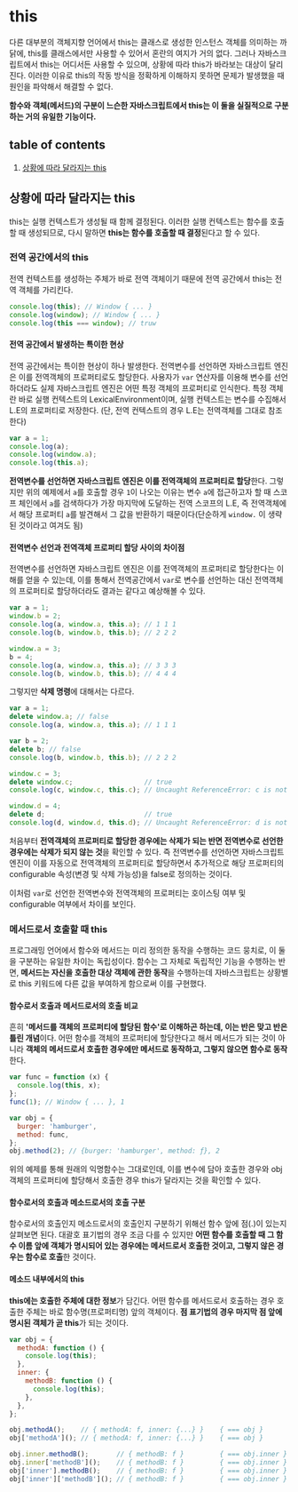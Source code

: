 # this

다른 대부분의 객체지향 언어에서 this는 클래스로 생성한 인스턴스 객체를 의미하는 까닭에, this를 클래스에서만 사용할 수 있어서 혼란의 여지가 거의 없다. 그러나 자바스크립트에서 this는 어디서든 사용할 수 있으며, 상황에 따라 this가 바라보는 대상이 달리진다. 이러한 이유로 this의 작동 방식을 정확하게 이해하지 못하면 문제가 발생했을 때 원인을 파악해서 해결할 수 없다.

**함수와 객체(메서드)의 구분이 느슨한 자바스크립트에서 this는 이 둘을 실질적으로 구분하는 거의 유일한 기능이다.** 

## table of contents

1. [상황에 따라 달라지는 this](#상황에-따라-달라지는-this)





## 상황에 따라 달라지는 this

this는 실행 컨텍스트가 생성될 때 함께 결정된다. 이러한 실행 컨텍스트는 함수를 호출할 때 생성되므로, 다시 말하면 **this는 함수를 호출할 때 결정**된다고 할 수 있다.

### 전역 공간에서의 this

전역 컨텍스트를 생성하는 주체가 바로 전역 객체이기 때문에 전역 공간에서 this는 전역 객체를 가리킨다. 

```javascript
console.log(this); // Window { ... }
console.log(window); // Window { ... }
console.log(this === window); // truw
```



#### 전역 공간에서 발생하는 특이한 현상

전역 공간에서는 특이한 현상이 하나 발생한다. 전역변수를 선언하면 자바스크립트 엔진은 이를 전역객체의 프로퍼티로도 할당한다. 사용자가 `var` 연산자를 이용해 변수를 선언하더라도 실제 자바스크립트 엔진은 어떤 특정 객체의 프로퍼티로 인식한다. 특정 객체란 바로 실행 컨텍스트의 LexicalEnvironment이며, 실행 컨텍스트는 변수를 수집해서 L.E의 프로퍼티로 저장한다. (단, 전역 컨텍스트의 경우 L.E는 전역객체를 그대로 참조한다)

```javascript
var a = 1;
console.log(a);
console.log(window.a);
console.log(this.a);
```

**전역변수를 선언하면 자바스크립트 엔진은 이를 전역객체의 프로퍼티로 할당**한다. 그렇지만 위의 예제에서 `a`를 호출할 경우 `1`이 나오는 이유는 변수 `a`에 접근하고자 할 때 스코프 체인에서 `a`를 검색하다가 가장 마지막에 도달하는 전역 스코프의 L.E, 즉 전역객체에서 해당 프로퍼티 `a`를 발견해서 그 값을 반환하기 때문이다(단순하게 `window.` 이 생략된 것이라고 여겨도 됨)



#### 전역변수 선언과 전역객체 프로퍼티 할당 사이의 차이점

전역변수를 선언하면 자바스크립트 엔진은 이를 전역객체의 프로퍼티로 할당한다는 이해를 얻을 수 있는데, 이를 통해서 전역공간에서 `var`로 변수를 선언하는 대신 전역객체의 프로퍼티로 할당하더라도 결과는 같다고 예상해볼 수 있다.

```javascript
var a = 1;
window.b = 2;
console.log(a, window.a, this.a); // 1 1 1
console.log(b, window.b, this.b); // 2 2 2

window.a = 3;
b = 4;
console.log(a, window.a, this.a); // 3 3 3
console.log(b, window.b, this.b); // 4 4 4
```

그렇지만 **삭제 명령**에 대해서는 다르다. 

```javascript
var a = 1;
delete window.a; // false
console.log(a, window.a, this.a); // 1 1 1

var b = 2;
delete b; // false
console.log(b, window.b, this.b); // 2 2 2

window.c = 3;
delete window.c;                  // true
console.log(c, window.c, this.c); // Uncaught ReferenceError: c is not defined

window.d = 4;
delete d;                         // true
console.log(d, window.d, this.d); // Uncaught ReferenceError: d is not defined
```

처음부터 **전역객체의 프로퍼티로 할당한 경우에는 삭제가 되는 반면 전역변수로 선언한 경우에는 삭제가 되지 않는 것**을 확인할 수 있다. 즉 전역변수를 선언하면 자바스크립트 엔진이 이를 자동으로 전역객체의 프로퍼티로 할당하면서 추가적으로 해당 프로퍼티의 configurable 속성(변경 및 삭제 가능성)을 false로 정의하는 것이다. 

이처럼 `var`로 선언한 전역변수와 전역객체의 프로퍼티는 호이스팅 여부 및 configurable 여부에서 차이를 보인다.



### 메서드로서 호출할 때 this

프로그래밍 언어에서 함수와 메서드는 미리 정의한 동작을 수행하는 코드 뭉치로, 이 둘을 구분하는 유일한 차이는 독립성이다. 함수는 그 자체로 독립적인 기능을 수행하는 반면, **메서드는 자신을 호출한 대상 객체에 관한 동작**을 수행하는데 자바스크립트는 상황별로 this 키워드에 다른 값을 부여하게 함으로써 이를 구현했다.

#### 함수로서 호출과 메서드로서의 호출 비교

흔히 **'메서드를 객체의 프로퍼티에 할당된 함수'로 이해하곤 하는데, 이는 반은 맞고 반은 틀린 개념**이다. 어떤 함수를 객체의 프로퍼티에 할당한다고 해서 메서드가 되는 것이 아니라 **객체의 메서드로서 호출한 경우에만 메서드로 동작하고, 그렇지 않으면 함수로 동작**한다.

```javascript
var func = function (x) {
  console.log(this, x);
};
func(1); // Window { ... }, 1

var obj = {
  burger: 'hamburger',
  method: func,
};
obj.method(2); // {burger: 'hamburger', method: ƒ}, 2
```

위의 예제를 통해 원래의 익명함수는 그대로인데, 이를 변수에 담아 호출한 경우와 obj 객체의 프로퍼티에 할당해서 호출한 경우 this가 달라지는 것을 확인할 수 있다.



#### 함수로서의 호출과 메소드로서의 호출 구분

함수로서의 호출인지 메소드로서의 호출인지 구분하기 위해선 함수 앞에 점(.)이 있는지 살펴보면 된다. 대괄호 표기법의 경우 조금 다를 수 있지만 **어떤 함수를 호출할 때 그 함수 이름 앞에 객체가 명시되어 있는 경우에는 메서드로서 호출한 것이고, 그렇지 않은 경우는 함수로 호출**한 것이다.

#### 메소드 내부에서의 this

**this에는 호출한 주체에 대한 정보**가 담긴다. 어떤 함수를 메서드로서 호출하는 경우 호출한 주체는 바로 함수명(프로퍼티명) 앞의 객체이다. **점 표기법의 경우 마지막 점 앞에 명시된 객체가 곧 this**가 되는 것이다.

```javascript
var obj = {
  methodA: function () {
    console.log(this);
  },
  inner: {
    methodB: function () {
      console.log(this);
    },
  },
};

obj.methodA();    // { methodA: f, inner: {...} }    { === obj }
obj['methodA'](); // { methodA: f, inner: {...} }    { === obj }

obj.inner.methodB();       // { methodB: f }         { === obj.inner }
obj.inner['methodB']();    // { methodB: f }         { === obj.inner }
obj['inner'].methodB();    // { methodB: f }         { === obj.inner }
obj['inner']['methodB'](); // { methodB: f }         { === obj.inner }
```





